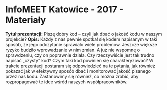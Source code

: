 # InfoMEET Katowice - 2017 - Materiały
**Tytuł prezentacji:** Piszę dobry kod – czyli jak dbać o jakość kodu w naszym projekcie?
**Opis:**
Każdy z nas pewnie spotkał się kodem napisanym w taki sposób, że jego odczytanie sprawiało wiele problemów. Jeszcze większe ryzyko budziło wprowadzanie w nim zmian. A już nie wspomnę o sprawdzeniu, czy on poprawnie działa. Czy rzeczywiście jest tak trudno napisać „czysty” kod? Czym taki kod powinien się charakteryzować? W trakcie prezentacji postaram się odpowiedzieć na te pytania, jak również pokazać jak w efektywny sposób dbać i monitorować jakość pisanego przez nas kodu. Zastanowimy się również, co można zrobić, aby rozpropagować te idee wśród naszych współpracowników.
